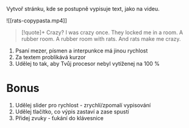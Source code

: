 Vytvoř stránku, kde se postupně vypisuje text, jako na videu.

![[rats-copypasta.mp4]]

> [!quote]+
> Crazy? I was crazy once. They locked me in a room. A rubber room. A rubber room with rats. And rats make me crazy.

1. Psaní mezer, písmen a interpunkce má jinou rychlost
2. Za textem problikává kurzor
3. Udělej to tak, aby Tvůj procesor nebyl vytíženej na 100 %

# Bonus
1. Udělej slider pro rychlost - zrychlí/zpomalí vypisování
2. Udělej tlačítko, co výpis zastaví a zase spustí
3. Přidej zvuky - ťukání do klávesnice